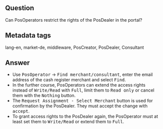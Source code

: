 ## Question

Can PosOperators restrict the rights of the PosDealer in the portal?

## Metadata tags

lang-en, market-de, middleware, PosCreator, PosDealer, Consultant

## Answer

* Use <kbd>PosOperator</kbd> &rarr; <kbd>Find merchant/consultant</kbd>, enter the email address of the cash register merchant and select <kbd>Find</kbd>. 
* In the further course, PosOperators can extend the access rights instead of <kbd>Write/Read</kbd> with <kbd>Full</kbd>, limit them to <kbd>Read only</kbd> or cancel them with the <kbd>Nothing</kbd> button. 
* The <kbd>Request Assignment - Select Merchant</kbd> button is used for confirmation by the PosDealer. They must accept the change with <kbd>accept</kbd>. 
* To grant access rights to the PosDealer again, the PosOperator must at least set them to <kbd>Write/Read</kbd> or extend them to <kbd>Full</kbd>.
